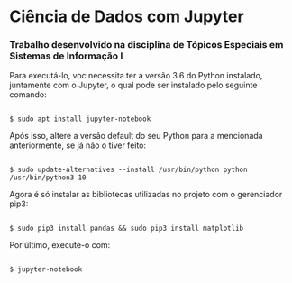 # Ciência de Dados com Jupyter

<h3>Trabalho desenvolvido na disciplina de Tópicos Especiais em Sistemas de Informação I</h3>

Para executá-lo, voc necessita ter a versão 3.6 do Python instalado, juntamente com o Jupyter, o qual pode ser instalado pelo seguinte comando:

```console

$ sudo apt install jupyter-notebook

```

Após isso, altere a versão default do seu Python para a mencionada anteriormente, se já não o tiver feito:

```console

$ sudo update-alternatives --install /usr/bin/python python /usr/bin/python3 10

```
Agora é só instalar as bibliotecas utilizadas no projeto com o gerenciador pip3:

```console

$ sudo pip3 install pandas && sudo pip3 install matplotlib

```

Por último, execute-o com: 

```console

$ jupyter-notebook 

```